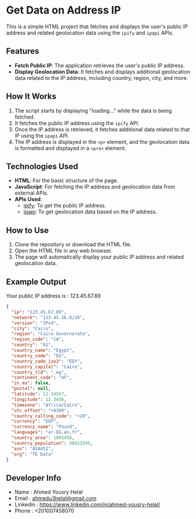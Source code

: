 # Get Data on Address IP

This is a simple HTML project that fetches and displays the user's public IP address and related geolocation data using the `ipify` and `ipapi` APIs.

## Features

- **Fetch Public IP**: The application retrieves the user's public IP address.
- **Display Geolocation Data**: It fetches and displays additional geolocation data related to the IP address, including country, region, city, and more.

## How It Works

1. The script starts by displaying "loading..." while the data is being fetched.
2. It fetches the public IP address using the `ipify` API.
3. Once the IP address is retrieved, it fetches additional data related to that IP using the `ipapi` API.
4. The IP address is displayed in the `<p>` element, and the geolocation data is formatted and displayed in a `<pre>` element.

## Technologies Used

- **HTML**: For the basic structure of the page.
- **JavaScript**: For fetching the IP address and geolocation data from external APIs.
- **APIs Used**:
  - [ipify](https://www.ipify.org/): To get the public IP address.
  - [ipapi](https://ipapi.co/): To get geolocation data based on the IP address.

## How to Use

1. Clone the repository or download the HTML file.
2. Open the HTML file in any web browser.
3. The page will automatically display your public IP address and related geolocation data.

## Example Output

Your public IP address is : 123.45.67.89
```json
{
  "ip": "123.45.67.89",
  "network": "123.45.16.0/20",
  "version": "IPv4",
  "city": "Cairo",
  "region": "Cairo Governorate",
  "region_code": "CA",
  "country": "EG",
  "country_name": "Egypt",
  "country_code": "EG",
  "country_code_iso3": "EGY",
  "country_capital": "Cairo",
  "country_tld": ".eg",
  "continent_code": "AF",
  "in_eu": false,
  "postal": null,
  "latitude": 12.34567,
  "longitude": 12.3456,
  "timezone": "Africa/Cairo",
  "utc_offset": "+0300",
  "country_calling_code": "+20",
  "currency": "EGP",
  "currency_name": "Pound",
  "languages": "ar-EG,en,fr",
  "country_area": 1001450,
  "country_population": 98423595,
  "asn": "AS8452",
  "org": "TE Data"
}
```

## Developer Info

- Name : Ahmed Yousry Helal
- Email : ahmedu3helal@gmail.com
- Linkedin : https://www.linkedin.com/in/ahmed-yousry-helal/
- Phone : +201007458070